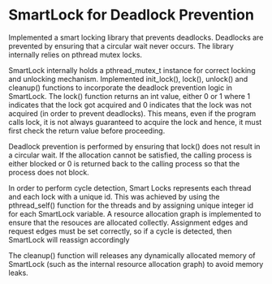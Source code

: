 # SmartLock for Deadlock Prevention

Implemented a smart locking library that prevents deadlocks. Deadlocks are prevented by ensuring that a circular wait never occurs. The library internally relies on pthread mutex locks. 

SmartLock internally holds a pthread_mutex_t instance for correct locking and unlocking mechanism. Implemented init_lock(), lock(), unlock() and cleanup() functions to incorporate the deadlock prevention logic in SmartLock. The lock() function returns an int value, either 0 or 1 where 1 indicates that the lock got acquired and 0 indicates that the lock was not acquired (in order to prevent deadlocks). This means, even if the program calls lock, it is not always guaranteed to acquire the lock and hence, it must first check the return value before proceeding.

Deadlock prevention is performed by ensuring that lock() does not result in a circular wait. If the allocation cannot be satisfied, the calling process is either blocked or 0 is returned back to the calling process so that the process does not block.

In order to perform cycle detection, Smart Locks represents each thread and each lock with a unique id. This was achieved by using the pthread_self() function for the threads and by assigning unique integer id for each SmartLock variable. A resource allocation graph is implemented to ensure that the resouces are allocated collectly. Assignment edges and request edges must be set correctly, so if a cycle is detected, then SmartLock will reassign accordingly

The cleanup() function will releases any dynamically allocated memory of SmartLock (such as the internal resource allocation graph) to avoid memory leaks. 
